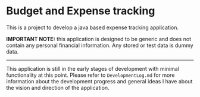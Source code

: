 # Budget and Expense tracking

This is a project to develop a java based expense tracking application. 

**IMPORTANT NOTE:** this application is designed to be generic and does not contain any personal financial information.
Any stored or test data is dummy data.

---

This application is still in the early stages of development with minimal functionality at this point. Please refer
to `DevelopmentLog.md` for more information about the development progress and general ideas I have about the vision
and direction of the application.

